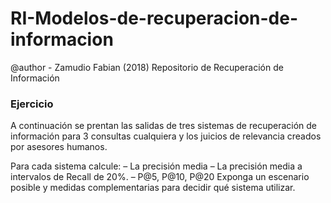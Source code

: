# RI-Modelos-de-recuperacion-de-informacion
@author - Zamudio Fabian (2018)
Repositorio de Recuperación de Información

### Ejercicio
 A continuación se prentan las salidas de tres sistemas de recuperación de información para 3 consultas cualquiera y los juicios de relevancia creados por asesores humanos.
 
Para cada sistema calcule:
– La precisión media
– La precisión media a intervalos de Recall de 20%.
– P@5, P@10, P@20
Exponga un escenario posible y medidas complementarias para decidir qué sistema utilizar.